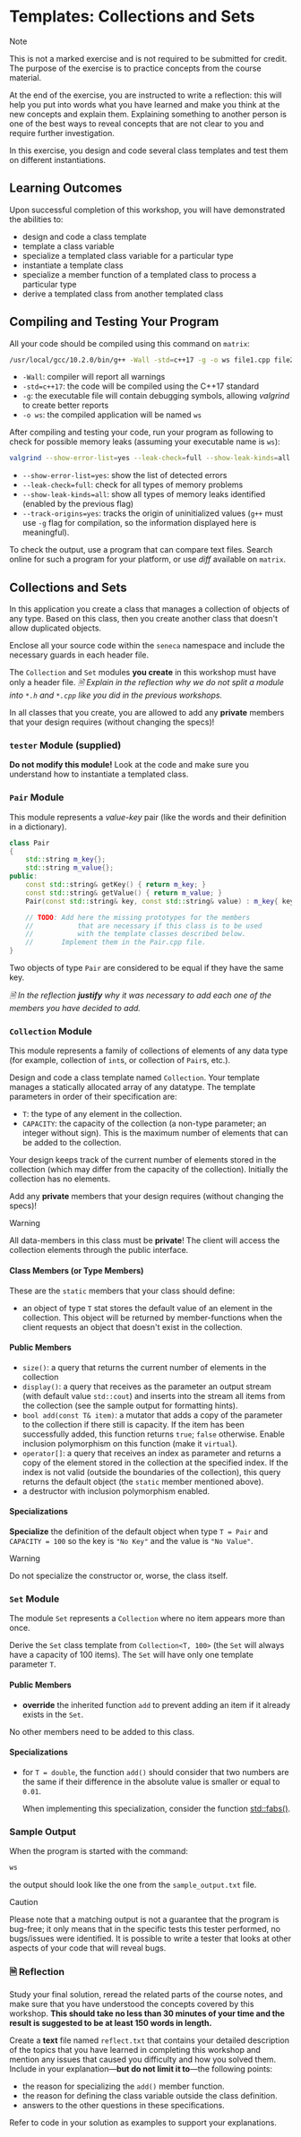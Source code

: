 # Templates: Collections and Sets

> [!NOTE]
> This is not a marked exercise and is not required to be submitted for credit. The purpose of the exercise is to practice concepts from the course material.
>
> At the end of the exercise, you are instructed to write a reflection: this will help you put into words what you have learned and make you think at the new concepts and explain them.  Explaining something to another person is one of the best ways to reveal concepts that are not clear to you and require further investigation.

In this exercise, you design and code several class templates and test them on different instantiations.



## Learning Outcomes

Upon successful completion of this workshop, you will have demonstrated the abilities to:

- design and code a class template
- template a class variable
- specialize a templated class variable for a particular type
- instantiate a template class
- specialize a member function of a templated class to process a particular type
- derive a templated class from another templated class



## Compiling and Testing Your Program

All your code should be compiled using this command on `matrix`:

```bash
/usr/local/gcc/10.2.0/bin/g++ -Wall -std=c++17 -g -o ws file1.cpp file2.cpp ...
```

- `-Wall`: compiler will report all warnings
- `-std=c++17`: the code will be compiled using the C++17 standard
- `-g`: the executable file will contain debugging symbols, allowing *valgrind* to create better reports
- `-o ws`: the compiled application will be named `ws`

After compiling and testing your code, run your program as following to check for possible memory leaks (assuming your executable name is `ws`):

```bash
valgrind --show-error-list=yes --leak-check=full --show-leak-kinds=all --track-origins=yes ws
```

- `--show-error-list=yes`: show the list of detected errors
- `--leak-check=full`: check for all types of memory problems
- `--show-leak-kinds=all`: show all types of memory leaks identified (enabled by the previous flag)
- `--track-origins=yes`: tracks the origin of uninitialized values (`g++` must use `-g` flag for compilation, so the information displayed here is meaningful).

To check the output, use a program that can compare text files.  Search online for such a program for your platform, or use *diff* available on `matrix`.




## Collections and Sets

In this application you create a class that manages a collection of objects of any type. Based on this class, then you create another class that doesn't allow duplicated objects.

Enclose all your source code within the `seneca` namespace and include the necessary guards in each header file.

The `Collection` and `Set` modules **you create** in this workshop must have only a header file. *🗎 Explain in the reflection why we do not split a module into `*.h` and `*.cpp` like you did in the previous workshops.*

In all classes that you create, you are allowed to add any **private** members that your design requires (without changing the specs)!



### `tester` Module (supplied)


**Do not modify this module!**  Look at the code and make sure you understand how to instantiate a templated class.



### `Pair` Module

This module represents a *value-key* pair (like the words and their definition in a dictionary).

```cpp
class Pair
{
	std::string m_key{};
	std::string m_value{};
public:
	const std::string& getKey() { return m_key; }
	const std::string& getValue() { return m_value; }
	Pair(const std::string& key, const std::string& value) : m_key{ key }, m_value{ value }{};

	// TODO: Add here the missing prototypes for the members
	//           that are necessary if this class is to be used
	//           with the template classes described below.
	//       Implement them in the Pair.cpp file.
}
```

Two objects of type `Pair` are considered to be equal if they have the same key.

*🗎 In the reflection **justify** why it was necessary to add each one of the members you have decided to add.*

### `Collection` Module

This module represents a family of collections of elements of any data type (for example, collection of `int`s, or collection of `Pair`s, etc.).

Design and code a class template named `Collection`. Your template manages a statically allocated array of any datatype. The template parameters in order of their specification are:

- `T`: the type of any element in the collection.
- `CAPACITY`: the capacity of the collection (a non-type parameter; an integer without sign). This is the maximum number of elements that can be added to the collection.

Your design keeps track of the current number of elements stored in the collection (which may differ from the capacity of the collection). Initially the collection has no elements.

Add any **private** members that your design requires (without changing the specs)!

> [!WARNING]
> All data-members in this class must be **private**! The client will access the collection elements through the public interface.

#### Class Members (or Type Members)

These are the `static` members that your class should define:

- an object of type `T` stat stores the default value of an element in the collection. This object will be returned by member-functions when the client requests an object that doesn't exist in the collection.

#### Public Members

- `size()`: a query that returns the current number of elements in the collection
- `display()`: a query that receives as the parameter an output stream (with default value `std::cout`) and inserts into the stream all items from the collection (see the sample output for formatting hints).
- `bool add(const T& item)`: a mutator that adds a copy of the parameter to the collection if there still is capacity. If the item has been successfully added, this function returns `true`; `false` otherwise. Enable inclusion polymorphism on this function (make it `virtual`).
- `operator[]`: a query that receives an index as parameter and returns a copy of the element stored in the collection at the specified index. If the index is not valid (outside the boundaries of the collection), this query returns the default object (the `static` member mentioned above).
- a destructor with inclusion polymorphism enabled.


#### Specializations

**Specialize** the definition of the default object when type `T = Pair` and `CAPACITY = 100` so the key is `"No Key"` and the value is `"No Value"`.

> [!WARNING]
> Do not specialize the constructor or, worse, the class itself.



### `Set` Module

The module `Set` represents a `Collection` where no item appears more than once.

Derive the `Set` class template from `Collection<T, 100>` (the `Set` will always have a capacity of 100 items).  The `Set` will have only one template parameter `T`.

#### Public Members

- **override** the inherited function `add` to prevent adding an item if it already exists in the `Set`.

No other members need to be added to this class.

#### Specializations

- for `T = double`, the function `add()` should consider that two numbers are the same if their difference in the absolute value is smaller or equal to `0.01`.

  When implementing this specialization, consider the function [std::fabs()](https://en.cppreference.com/w/cpp/numeric/math/fabs).






### Sample Output

When the program is started with the command:

  ```bash
  ws
  ```

  the output should look like the one from the `sample_output.txt` file.

> [!CAUTION]
> Please note that a matching output is not a guarantee that the program is bug-free; it only means that in the specific tests this tester performed, no bugs/issues were identified. It is possible to write a tester that looks at other aspects of your code that will reveal bugs.



### 🗎 Reflection

Study your final solution, reread the related parts of the course notes, and make sure that you have understood the concepts covered by this workshop. **This should take no less than 30 minutes of your time and the result is suggested to be at least 150 words in length.**

Create a **text** file named `reflect.txt` that contains your detailed description of the topics that you have learned in completing this workshop and mention any issues that caused you difficulty and how you solved them. Include in your explanation—**but do not limit it to**—the following points:

- the reason for specializing the `add()` member function.
- the reason for defining the class variable outside the class definition.
- answers to the other questions in these specifications.

Refer to code in your solution as examples to support your explanations.
